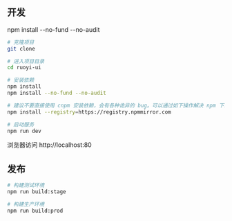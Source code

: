 ## 开发
npm install --no-fund --no-audit
```bash
# 克隆项目
git clone 

# 进入项目目录
cd ruoyi-ui

# 安装依赖
npm install
npm install --no-fund --no-audit

# 建议不要直接使用 cnpm 安装依赖，会有各种诡异的 bug。可以通过如下操作解决 npm 下载速度慢的问题
npm install --registry=https://registry.npmmirror.com

# 启动服务
npm run dev
```

浏览器访问 http://localhost:80

## 发布

```bash
# 构建测试环境
npm run build:stage

# 构建生产环境
npm run build:prod
```